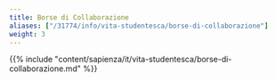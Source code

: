 ```yaml
---
title: Borse di Collaborazione
aliases: ["/31774/info/vita-studentesca/borse-di-collaborazione"]
weight: 3
---
```


{{% include "content/sapienza/it/vita-studentesca/borse-di-collaborazione.md" %}}